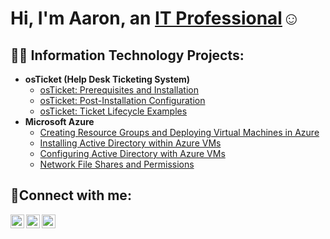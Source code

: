 <h1>Hi, I'm Aaron, an <a href="https://www.linkedin.com/in/aaron-h-759061138/">IT Professional</a>☺</h1>

<h2>👨‍💻 Information Technology Projects:</h2>

- <b>osTicket (Help Desk Ticketing System)</b>
  - [osTicket: Prerequisites and Installation](https://github.com/AaronHaist/Rescource-Groups-and-VMs)
  - [osTicket: Post-Installation Configuration](https://github.com/AaronHaist/post-install-config)
  - [osTicket: Ticket Lifecycle Examples](https://github.com/AaronHaist/ticket-lifecycle)
- <b>Microsoft Azure</b>
  - [Creating Resource Groups and Deploying Virtual Machines in Azure](https://github.com/AaronHaist/Rescource-Groups-and-VMs)
  - [Installing Active Directory within Azure VMs](https://github.com/AaronHaist/Active-Directory-Install)
  - [Configuring Active Directory with Azure VMs](https://github.com/AaronHaist/Configuring-Active-Directory)
  - [Network File Shares and Permissions](https://github.com/AaronHaist/Network-File-Shares-And-Perms/tree/main)

<h2>🤳Connect with me:</h2>

[<img align="left" alt="Aaron | Twitter" width="22px" src="https://cdn.jsdelivr.net/npm/simple-icons@v3/icons/twitter.svg" />][twitter]
[<img align="left" alt="Aaron | LinkedIn" width="22px" src="https://cdn.jsdelivr.net/npm/simple-icons@v3/icons/linkedin.svg" />][linkedin]
[<img align="left" alt="Aaron | Instagram" width="22px" src="https://cdn.jsdelivr.net/npm/simple-icons@v3/icons/instagram.svg" />][instagram]

[twitter]: https://twitter.com/AaronHaist
[instagram]: https://www.instagram.com/aaronhaist
[linkedin]: https://www.linkedin.com/in/aaron-h-759061138
